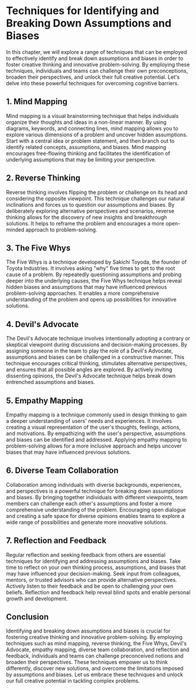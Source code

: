 # Techniques for Identifying and Breaking Down Assumptions and Biases

In this chapter, we will explore a range of techniques that can be employed to effectively identify and break down assumptions and biases in order to foster creative thinking and innovative problem-solving. By employing these techniques, individuals and teams can challenge their own preconceptions, broaden their perspectives, and unlock their full creative potential. Let's delve into these powerful techniques for overcoming cognitive barriers.

## 1\. Mind Mapping

Mind mapping is a visual brainstorming technique that helps individuals organize their thoughts and ideas in a non-linear manner. By using diagrams, keywords, and connecting lines, mind mapping allows you to explore various dimensions of a problem and uncover hidden assumptions. Start with a central idea or problem statement, and then branch out to identify related concepts, assumptions, and biases. Mind mapping encourages free-flowing thinking and facilitates the identification of underlying assumptions that may be limiting your perspective.

## 2\. Reverse Thinking

Reverse thinking involves flipping the problem or challenge on its head and considering the opposite viewpoint. This technique challenges our natural inclinations and forces us to question our assumptions and biases. By deliberately exploring alternative perspectives and scenarios, reverse thinking allows for the discovery of new insights and breakthrough solutions. It helps to reframe the problem and encourages a more open-minded approach to problem-solving.

## 3\. The Five Whys

The Five Whys is a technique developed by Sakichi Toyoda, the founder of Toyota Industries. It involves asking "why" five times to get to the root cause of a problem. By repeatedly questioning assumptions and probing deeper into the underlying causes, the Five Whys technique helps reveal hidden biases and assumptions that may have influenced previous problem-solving approaches. It enables a more comprehensive understanding of the problem and opens up possibilities for innovative solutions.

## 4\. Devil's Advocate

The Devil's Advocate technique involves intentionally adopting a contrary or skeptical viewpoint during discussions and decision-making processes. By assigning someone in the team to play the role of a Devil's Advocate, assumptions and biases can be challenged in a constructive manner. This technique encourages critical thinking, stimulates alternative perspectives, and ensures that all possible angles are explored. By actively inviting dissenting opinions, the Devil's Advocate technique helps break down entrenched assumptions and biases.

## 5\. Empathy Mapping

Empathy mapping is a technique commonly used in design thinking to gain a deeper understanding of users' needs and experiences. It involves creating a visual representation of the user's thoughts, feelings, actions, and motivations. By empathizing with the user's perspective, assumptions and biases can be identified and addressed. Applying empathy mapping to problem-solving allows for a more inclusive approach and helps uncover biases that may have influenced previous solutions.

## 6\. Diverse Team Collaboration

Collaboration among individuals with diverse backgrounds, experiences, and perspectives is a powerful technique for breaking down assumptions and biases. By bringing together individuals with different viewpoints, team members can challenge each other's assumptions and foster a more comprehensive understanding of the problem. Encouraging open dialogue and creating a safe space for diverse opinions enables teams to explore a wide range of possibilities and generate more innovative solutions.

## 7\. Reflection and Feedback

Regular reflection and seeking feedback from others are essential techniques for identifying and addressing assumptions and biases. Take time to reflect on your own thinking process, assumptions, and biases that may have influenced your decision-making. Seek input from colleagues, mentors, or trusted advisors who can provide alternative perspectives. Actively listen to their feedback and be open to challenging your own beliefs. Reflection and feedback help reveal blind spots and enable personal growth and development.

## Conclusion

Identifying and breaking down assumptions and biases is crucial for fostering creative thinking and innovative problem-solving. By employing techniques such as mind mapping, reverse thinking, the Five Whys, Devil's Advocate, empathy mapping, diverse team collaboration, and reflection and feedback, individuals and teams can challenge preconceived notions and broaden their perspectives. These techniques empower us to think differently, discover new solutions, and overcome the limitations imposed by assumptions and biases. Let us embrace these techniques and unlock our full creative potential in tackling complex problems.
